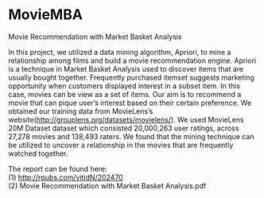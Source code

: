# MovieMBA
Movie Recommendation with Market Basket Analysis

In this project, we utilized a data mining algorithm, Apriori, to mine a relationship among films and build a movie recommendation engine. Apriori is a technique in Market Basket Analysis used to discover items that are usually bought together. Frequently purchased itemset suggests marketing opportunity when customers displayed interest in a subset item. In this case, movies can be view as a set of items. Our aim is to recommend a movie that can pique user’s interest based on their certain preference. We obtained our training data from MovieLens’s website(http://grouplens.org/datasets/movielens/). We used MovieLens 20M Dataset dataset which consisted 20,000,263 user ratings, across 27,278 movies and 138,493 raters. We found that the mining technique can be utilized to uncover a relationship in the movies that are frequently watched together.

The report can be found here:  
(1) http://rpubs.com/vitidN/202470  
(2) Movie Recommendation with Market Basket Analysis.pdf
